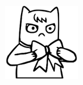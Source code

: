 <p
    align="center"
>
    <img 
        alt="logo" 
        width="200" 
        height="200" 
        src="assets/logo.svg"
    >
</p>